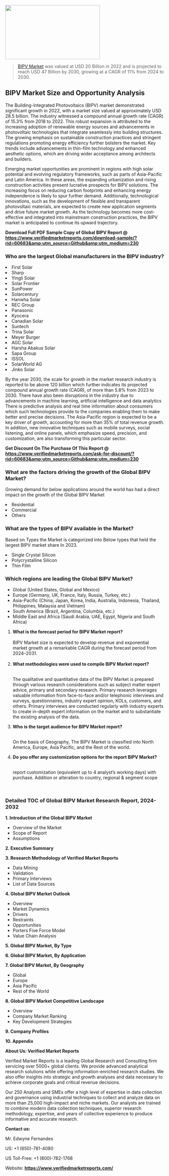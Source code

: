 <img src="https://ffe5etoiles.com/wp-content/uploads/2024/12/MST1-300x171.png" alt="" width="300" height="171" class="alignnone size-medium wp-image-20088" /><blockquote><p><p><a href="https://www.verifiedmarketreports.com/download-sample/?rid=60683&utm_source=Github&utm_medium=230" target="_blank">BIPV Market</a> was valued at USD 20 Billion in 2022 and is projected to reach USD 47 Billion by 2030, growing at a CAGR of 11% from 2024 to 2030.</p></blockquote><p><h2>BIPV Market Size and Opportunity Analysis</h2><p>The Building-Integrated Photovoltaics (BIPV) market demonstrated significant growth in 2022, with a market size valued at approximately USD 28.5 billion. The industry witnessed a compound annual growth rate (CAGR) of 15.3% from 2018 to 2022. This robust expansion is attributed to the increasing adoption of renewable energy sources and advancements in photovoltaic technologies that integrate seamlessly into building structures. The growing emphasis on sustainable construction practices and stringent regulations promoting energy efficiency further bolsters the market. Key trends include advancements in thin-film technology and enhanced aesthetic options, which are driving wider acceptance among architects and builders.</p><p>Emerging market opportunities are prominent in regions with high solar potential and evolving regulatory frameworks, such as parts of Asia-Pacific and Latin America. In these areas, the expanding urbanization and rising construction activities present lucrative prospects for BIPV solutions. The increasing focus on reducing carbon footprints and enhancing energy independence is likely to spur further demand. Additionally, technological innovations, such as the development of flexible and transparent photovoltaic materials, are expected to create new application segments and drive future market growth. As the technology becomes more cost-effective and integrated into mainstream construction practices, the BIPV market is anticipated to continue its upward trajectory.</p></p><p class=""><strong>Download Full PDF Sample Copy of Global BIPV Report @ <a href="https://www.verifiedmarketreports.com/download-sample/?rid=60683&amp;utm_source=Github&amp;utm_medium=230" target="_blank">https://www.verifiedmarketreports.com/download-sample/?rid=60683&amp;utm_source=Github&amp;utm_medium=230</a></strong></p><h3 id="" class="">Who are the largest Global manufacturers in the BIPV industry?</h3><p><li>First Solar</li><li> Sharp</li><li> Yingli Solar</li><li> Solar Frontier</li><li> SunPower</li><li> Solarcentury</li><li> Hanwha Solar</li><li> REC Group</li><li> Panasonic</li><li> Kyocera</li><li> Canadian Solar</li><li> Suntech</li><li> Trina Solar</li><li> Meyer Burger</li><li> AGC Solar</li><li> Harsha Abakus Solar</li><li> Sapa Group</li><li> ISSOL</li><li> SolarWorld AG</li><li> Jinko Solar</li></p><div class=""><div class="" dir="" data-message-author-role="" data-message-id="" data-message-model-slug=""><div class=""><div class=""><div class=""><div class="" dir="" data-message-author-role="" data-message-id="" data-message-model-slug=""><div class=""><div class=""><p>By the year 2030, the scale for growth in the market research industry is reported to be above 120 billion which further indicates its projected compound annual growth rate (CAGR), of more than 5.8% from 2023 to 2030. There have also been disruptions in the industry due to advancements in machine learning, artificial intelligence and data analytics There is predictive analysis and real time information about consumers which such technologies provide to the companies enabling them to make better and precise decisions. The Asia-Pacific region is expected to be a key driver of growth, accounting for more than 35% of total revenue growth. In addition, new innovative techniques such as mobile surveys, social listening, and online panels, which emphasize speed, precision, and customization, are also transforming this particular sector.</p><p><strong>Get Discount On The Purchase Of This Report @&nbsp; <a href="https://www.verifiedmarketreports.com/ask-for-discount/?rid=60683&amp;utm_source=Github&amp;utm_medium=230" target="_blank">https://www.verifiedmarketreports.com/ask-for-discount/?rid=60683&amp;utm_source=Github&amp;utm_medium=230</a></strong></p></div></div></div></div></div></div></div></div><h3 id="" class="">What are the factors driving the growth of the Global BIPV Market?</h3><p id="" class="">Growing demand for below applications around the world has had a direct impact on the growth of the Global BIPV Market</p><p id="" class=""><li>Residential</li><li> Commercial</li><li> Others</li></p><h3 id="" class="">What are the types of BIPV available in the Market?</h3><p id="" class="">Based on Types the Market is categorized into Below types that held the largest BIPV market share In 2023.</p><p id="" class=""><li>Single Crystal Silicon</li><li> Polycrystalline Silicon</li><li> Thin Film</li></p><h3 id="" class="">Which regions are leading the Global BIPV Market?</h3><ul><li>Global (United States, Global and Mexico)</li><li>Europe (Germany, UK, France, Italy, Russia, Turkey, etc.)</li><li>Asia-Pacific (China, Japan, Korea, India, Australia, Indonesia, Thailand, Philippines, Malaysia and Vietnam)</li><li>South America (Brazil, Argentina, Columbia, etc.)</li><li>Middle East and Africa (Saudi Arabia, UAE, Egypt, Nigeria and South Africa)</li></ul><p><ol><li><strong>What is the forecast period for BIPV Market report?<br /></strong><br /><span data-sheets-root="1" data-sheets-value="{&quot;1&quot;:2,&quot;2&quot;:&quot;XXXX size is expected to develop revenue and exponential market growth at a remarkable CAGR during the forecast period from 2024&ndash;2030.&quot;}" data-sheets-userformat="{&quot;2&quot;:12674,&quot;4&quot;:{&quot;1&quot;:2,&quot;2&quot;:16776960},&quot;10&quot;:2,&quot;11&quot;:0,&quot;15&quot;:&quot;Arial&quot;,&quot;16&quot;:12}">BIPV Market size is expected to develop revenue and exponential market growth at a remarkable CAGR during the forecast period from 2024&ndash;2031.</span><br /><br /></li><li><strong>What methodologies were used to compile BIPV Market report?<br /><br /></strong><p>The qualitative and quantitative data of the&nbsp;BIPV Market is prepared through various research considerations such as subject matter expert advice, primary and secondary research. Primary research leverages valuable information from face-to-face and/or telephonic interviews and surveys, questionnaires, industry expert opinion, KOLs, customers, and others. Primary interviews are conducted regularly with industry experts to create in-depth expert information on the market and to substantiate the existing analysis of the data.&nbsp;</p></li><li><strong>Who is the target audience for BIPV Market report?<br /><br /></strong><p>On the basis of Geography, The&nbsp;BIPV Market is classified into North America, Europe, Asia Pacific, and the Rest of the world.</p></li><li><strong>Do you offer any customization options for the report BIPV Market?<br /><br /></strong><p>report customization (equivalent up to 4 analyst&rsquo;s working days) with purchase. Addition or alteration to country, regional &amp; segment scope</p><p>&nbsp;</p></li></ol></p><h3 id="" class="">Detailed TOC of Global BIPV Market Research Report, 2024-2032</h3><p id="" class=""><strong>1. Introduction of the Global BIPV Market</strong></p><ul><li>Overview of the Market</li><li>Scope of Report</li><li>Assumptions</li></ul><p id="" class=""><strong>2. Executive Summary</strong></p><p id="" class=""><strong>3. Research Methodology of&nbsp;Verified Market Reports</strong></p><ul><li>Data Mining</li><li>Validation</li><li>Primary Interviews</li><li>List of Data Sources</li></ul><p id="" class=""><strong>4. Global BIPV Market Outlook</strong></p><ul><li>Overview</li><li>Market Dynamics</li><li>Drivers</li><li>Restraints</li><li>Opportunities</li><li>Porters Five Force Model</li><li>Value Chain Analysis</li></ul><p id="" class=""><strong>5. Global BIPV Market, By&nbsp;Type</strong></p><p id="" class=""><strong>6. Global BIPV Market, By Application</strong></p><p id="" class=""><strong>7. Global BIPV Market, By Geography</strong></p><ul><li>Global</li><li>Europe</li><li>Asia Pacific</li><li>Rest of the World</li></ul><p id="" class=""><strong>8. Global BIPV Market Competitive Landscape</strong></p><ul><li>Overview</li><li>Company Market Ranking</li><li>Key Development Strategies</li></ul><p id="" class=""><strong>9. Company Profiles</strong></p><p id="" class=""><strong>10. Appendix</strong></p><p id="" class=""><strong>About Us: Verified Market Reports</strong></p><p id="" class="">Verified Market Reports is a leading Global Research and Consulting firm servicing over 5000+ global clients. We provide advanced analytical research solutions while offering information-enriched research studies. We also offer insights into strategic and growth analyses and data necessary to achieve corporate goals and critical revenue decisions.</p><p id="" class="">Our 250 Analysts and SMEs offer a high level of expertise in data collection and governance using industrial techniques to collect and analyze data on more than 25,000 high-impact and niche markets. Our analysts are trained to combine modern data collection techniques, superior research methodology, expertise, and years of collective experience to produce informative and accurate research.</p><p id="" class=""><strong>Contact us:</strong></p><p id="" class="">Mr. Edwyne Fernandes</p><p id="" class="">US: +1 (650)-781-4080</p><p id="" class="">US Toll-Free: +1 (800)-782-1768</p><p id="" class="">Website: <a target="" data-test-app-aware-link=""><strong>https://www.verifiedmarketreports.com/</strong></a></p>
